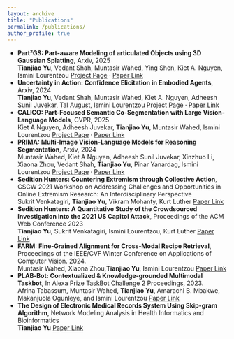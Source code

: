 ```yaml
---
layout: archive
title: "Publications"
permalink: /publications/
author_profile: true
---
```

- **Part²GS: Part-aware Modeling of articulated Objects using 3D Gaussian Splatting**, Arxiv, 2025 <br>
**Tianjiao Yu**, Vedant Shah, Muntasir Wahed, Ying Shen, Kiet A. Nguyen, Ismini Lourentzou
[Project Page](https://plan-lab.github.io/projects/part2gs/) · [Paper Link](https://arxiv.org/pdf/2506.17212v1)
- **Uncertainty in Action: Confidence Elicitation in Embodied Agents**, Arxiv, 2024 <br>
**Tianjiao Yu**, Vedant Shah, Muntasir Wahed, Kiet A. Nguyen, Adheesh Sunil Juvekar, Tal August, Ismini Lourentzou
[Project Page](https://plan-lab.github.io/projects/ece/) · [Paper Link](https://arxiv.org/pdf/2503.10628)
- **CALICO: Part-Focused Semantic Co-Segmentation with Large Vision-Language Models**, CVPR, 2025 <br>
Kiet A Nguyen, Adheesh Juvekar, **Tianjiao Yu**, Muntasir Wahed, Ismini Lourentzou
[Project Page](https://plan-lab.github.io/projects/calico/) · [Paper Link](https://arxiv.org/pdf/2412.19331)
- **PRIMA: Multi-Image Vision-Language Models for Reasoning Segmentation**, Arxiv, 2024 <br>
Muntasir Wahed, Kiet A Nguyen, Adheesh Sunil Juvekar, Xinzhuo Li, Xiaona Zhou, Vedant Shah, **Tianjiao Yu**, Pinar Yanardag, Ismini Lourentzou
[Project Page](https://plan-lab.github.io/projects/prima/) · [Paper Link](https://arxiv.org/pdf/2412.15209) 
- **Sedition Hunters: Countering Extremism through Collective Action**, CSCW 2021 Workshop on Addressing Challenges and Opportunities in Online Extremism Research: An Interdisciplinary Perspective <br>
Sukrit Venkatagiri, **Tianjiao Yu**, Vikram Mohanty, Kurt Luther
[Paper Link](https://par.nsf.gov/servlets/purl/10315695)
- **Sedition Hunters: A Quantitative Study of the Crowdsourced Investigation into the 2021 US Capitol Attack**, Proceedings of the ACM Web Conference 2023 <br>
**Tianjiao Yu**, Sukrit Venkatagiri, Ismini Lourentzou, Kurt Luther 
[Paper Link](https://dl.acm.org/doi/pdf/10.1145/3543507.3583514)
- **FARM: Fine‐Grained Alignment for Cross‐Modal Recipe Retrieval**, Proceedings of the IEEE/CVF Winter Conference
on Applications of Computer Vision. 2024. <br>
Muntasir Wahed, Xiaona Zhou,**Tianjiao Yu**, Ismini Lourentzou
[Paper Link](https://openaccess.thecvf.com/content/WACV2024/html/Wahed_Fine-Grained_Alignment_for_Cross-Modal_Recipe_Retrieval_WACV_2024_paper.html)
- **PLAB‐Bot: Contextualized & Knowledge‐grounded Multimodal Taskbot**, In Alexa Prize TaskBot Challenge 2 Proceedings, 2023. <br>
Afrina Tabassum, Muntasir Wahed, **Tianjiao Yu**, Amarachi B. Mbakwe, Makanjuola Ogunleye, and Ismini Lourentzou
[Paper Link](https://www.amazon.science/alexa-prize/proceedings/plan-bot-contextualized-and-knowledge-grounded-multimodal-taskbot) 
- **The Design of Electronic Medical Records System Using Skip-gram Algorithm**, Network Modeling Analysis in Health Informatics and Bioinformatics <br>
**Tianjiao Yu** 
[Paper Link](https://link.springer.com/article/10.1007/s13721-020-00281-4)

<!-- {% if author.googlescholar %}
  You can also find my articles on <u><a href="{{author.googlescholar}}">my Google Scholar profile</a>.</u>
{% endif %}

{% include base_path %}

{% for post in site.publications reversed %}
  {% include archive-single.html %}
{% endfor %}
 -->
